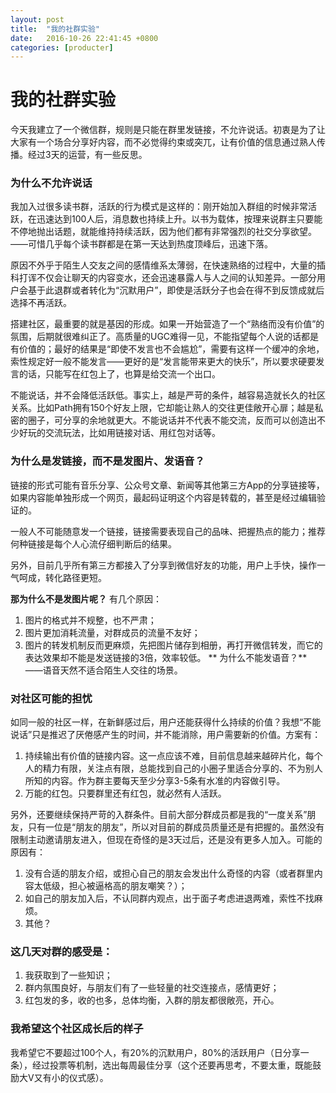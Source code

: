 ```yaml
---
layout: post
title:  "我的社群实验"
date:   2016-10-26 22:41:45 +0800
categories: [producter]
---
```

# 我的社群实验
今天我建立了一个微信群，规则是只能在群里发链接，不允许说话。初衷是为了让大家有一个场合分享好内容，而不必觉得约束或突兀，让有价值的信息通过熟人传播。经过3天的运营，有一些反思。

### 为什么不允许说话
我加入过很多读书群，活跃的行为模式是这样的：刚开始加入群组的时候非常活跃，在迅速达到100人后，消息数也持续上升。以书为载体，按理来说群主只要能不停地抛出话题，就能维持持续活跃，因为他们都有非常强烈的社交分享欲望。——可惜几乎每个读书群都是在第一天达到热度顶峰后，迅速下落。

原因不外乎于陌生人交友之间的感情维系太薄弱，在快速熟络的过程中，大量的插科打诨不仅会让聊天的内容变水，还会迅速暴露人与人之间的认知差异。一部分用户会基于此退群或者转化为“沉默用户”，即使是活跃分子也会在得不到反馈成就后选择不再活跃。

搭建社区，最重要的就是基因的形成。如果一开始营造了一个“熟络而没有价值”的氛围，后期就很难纠正了。高质量的UGC难得一见，不能指望每个人说的话都是有价值的；最好的结果是“即使不发言也不会尴尬”，需要有这样一个缓冲的余地，索性规定好一般不能发言——更好的是“发言能带来更大的快乐”，所以要求硬要发言的话，只能写在红包上了，也算是给交流一个出口。

不能说话，并不会降低活跃低。事实上，越是严苛的条件，越容易造就长久的社区关系。比如Path拥有150个好友上限，它却能让熟人的交往更佳敞开心扉；越是私密的圈子，可分享的余地就更大。不能说话并不代表不能交流，反而可以创造出不少好玩的交流玩法，比如用链接对话、用红包对话等。

### 为什么是发链接，而不是发图片、发语音？
链接的形式可能有音乐分享、公众号文章、新闻等其他第三方App的分享链接等，如果内容能单独形成一个网页，最起码证明这个内容是转载的，甚至是经过编辑验证的。

一般人不可能随意发一个链接，链接需要表现自己的品味、把握热点的能力；推荐何种链接是每个人心流仔细判断后的结果。

另外，目前几乎所有第三方都接入了分享到微信好友的功能，用户上手快，操作一气呵成，转化路径更短。

**那为什么不是发图片呢？** 有几个原因：
1. 图片的格式并不规整，也不严肃；
2. 图片更加消耗流量，对群成员的流量不友好；
3. 图片的转发机制反而更麻烦，先把图片储存到相册，再打开微信转发，而它的表达效果却不能是发送链接的3倍，效率较低。
** 为什么不能发语音？** ——语音天然不适合陌生人交往的场景。

### 对社区可能的担忧
如同一般的社区一样，在新鲜感过后，用户还能获得什么持续的价值？我想“不能说话”只是推迟了厌倦感产生的时间，并不能消除，用户需要新的价值。方案有：
1. 持续输出有价值的链接内容。这一点应该不难，目前信息越来越碎片化，每个人的精力有限，关注点有限，总能找到自己的小圈子里适合分享的、不为别人所知的内容。作为群主要每天至少分享3-5条有水准的内容做引导。
2. 万能的红包。只要群里还有红包，就必然有人活跃。

另外，还要继续保持严苛的入群条件。目前大部分群成员都是我的“一度关系”朋友，只有一位是“朋友的朋友”，所以对目前的群成员质量还是有把握的。虽然没有限制主动邀请朋友进入，但现在奇怪的是3天过后，还是没有更多人加入。可能的原因有：

1. 没有合适的朋友介绍，或担心自己的朋友会发出什么奇怪的内容（或者群里内容太低级，担心被逼格高的朋友嘲笑？）；
2. 如自己的朋友加入后，不认同群内观点，出于面子考虑进退两难，索性不找麻烦。
3. 其他？

### 这几天对群的感受是：
1. 我获取到了一些知识；
2. 群内氛围良好，与朋友们有了一些轻量的社交连接点，感情更好；
3. 红包发的多，收的也多，总体均衡，入群的朋友都很敞亮，开心。

### 我希望这个社区成长后的样子
我希望它不要超过100个人，有20%的沉默用户，80%的活跃用户（日分享一条），经过投票等机制，选出每周最佳分享（这个还要再思考，不要太重，既能鼓励大V又有小的仪式感）。
